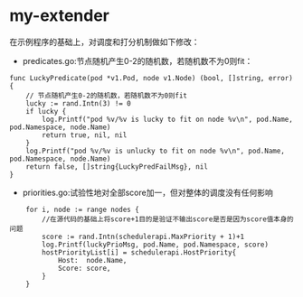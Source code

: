 # my-extender
在示例程序的基础上，对调度和打分机制做如下修改：  
- predicates.go:节点随机产生0-2的随机数，若随机数不为0则fit：
```
func LuckyPredicate(pod *v1.Pod, node v1.Node) (bool, []string, error) {
	// 节点随机产生0-2的随机数，若随机数不为0则fit
	lucky := rand.Intn(3) != 0
	if lucky {
		log.Printf("pod %v/%v is lucky to fit on node %v\n", pod.Name, pod.Namespace, node.Name)
		return true, nil, nil
	}
	log.Printf("pod %v/%v is unlucky to fit on node %v\n", pod.Name, pod.Namespace, node.Name)
	return false, []string{LuckyPredFailMsg}, nil
}

```
- priorities.go:试验性地对全部score加一，但对整体的调度没有任何影响
```
	for i, node := range nodes {
		//在源代码的基础上将score+1目的是验证不输出score是否是因为score值本身的问题
		score := rand.Intn(schedulerapi.MaxPriority + 1)+1
		log.Printf(luckyPrioMsg, pod.Name, pod.Namespace, score)
		hostPriorityList[i] = schedulerapi.HostPriority{
			Host:  node.Name,
			Score: score,
		}
	}
```
